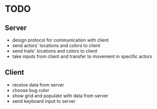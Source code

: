 # TODO

## Server
- design protocol for communication with client
- send actors' locations and colors to client
- send trails' locations and colors to client
- take inputs from client and transfer to movement in specific actors

## Client
- receive data from server
- choose bug color
- show grid and populate with data from server
- send keyboard input to server
